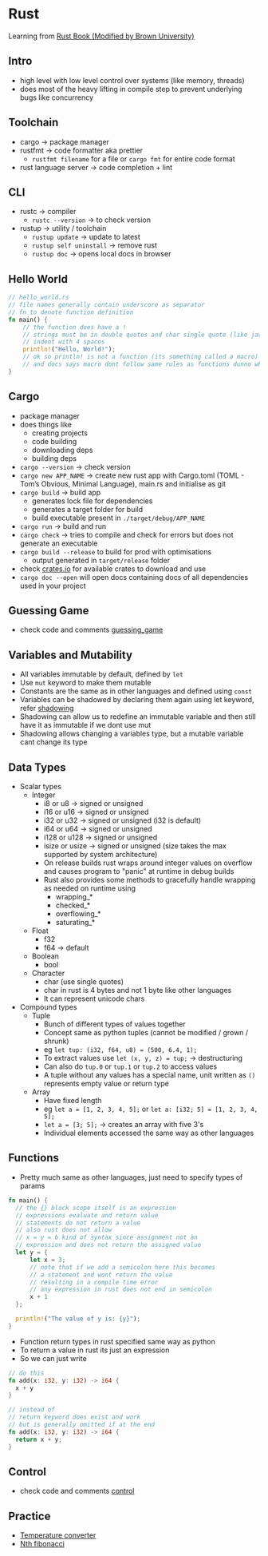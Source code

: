 # Rust

Learning from [Rust Book (Modified by Brown University)](https://rust-book.cs.brown.edu/)

## Intro
- high level with low level control over systems (like memory, threads)
- does most of the heavy lifting in compile step to prevent underlying bugs like concurrency

## Toolchain
- cargo -> package manager
- rustfmt -> code formatter aka prettier
  - `rustfmt filename` for a file or `cargo fmt` for entire code format
- rust language server -> code completion + lint

## CLI
- rustc -> compiler
  - `rustc --version` -> to check version
- rustup -> utility / toolchain 
  - `rustup update` -> update to latest
  - `rustup self uninstall` -> remove rust
  - `rustup doc` -> opens local docs in browser

## Hello World
```rust
// hello_world.rs
// file names generally contain underscore as separator
// fn to denote function definition
fn main() {
    // the function does have a !
    // strings must be in double quotes and char single quote (like java?)
    // indent with 4 spaces
    println!("Hello, World!"); 
    // ok so println! is not a function (its something called a macro)
    // and docs says macro dont follow same rules as functions dunno what that means for now
}
```

## Cargo
- package manager
- does things like
  - creating projects
  - code building
  - downloading deps
  - building deps
- `cargo --version` -> check version
- `cargo new APP_NAME` -> create new rust app with Cargo.toml (TOML - Tom’s Obvious, Minimal Language), main.rs and initialise as git
- `cargo build` -> build app
  - generates lock file for dependencies
  - generates a target folder for build
  - build executable present in `./target/debug/APP_NAME`
- `cargo run` -> build and run
- `cargo check` -> tries to compile and check for errors but does not generate an executable
- `cargo build --release` to build for prod with optimisations
  - output generated in `target/release` folder
- check [crates.io](https://crates.io/) for available crates to download and use
- `cargo doc --open` will open docs containing docs of all dependencies used in your project

## Guessing Game
- check code and comments [guessing_game](./src/guessing_game/src/main.rs)

## Variables and Mutability
- All variables immutable by default, defined by `let`
- Use `mut` keyword to make them mutable
- Constants are the same as in other languages and defined using `const`
- Variables can be shadowed by declaring them again using let keyword, refer [shadowing](./src/shadow/main.rs)
- Shadowing can allow us to redefine an immutable variable and then still have it as immutable if we dont use mut
- Shadowing allows changing a variables type, but a mutable variable cant change its type

## Data Types
- Scalar types
  - Integer
    - i8 or u8 -> signed or unsigned
    - i16 or u16 -> signed or unsigned
    - i32 or u32 -> signed or unsigned (i32 is default)
    - i64 or u64 -> signed or unsigned
    - i128 or u128 -> signed or unsigned
    - isize or usize -> signed or unsigned (size takes the max supported by system architecture)
    - On release builds rust wraps around integer values on overflow and causes program to "panic" at runtime in debug builds
    - Rust also provides some methods to gracefully handle wrapping as needed on runtime using
      - wrapping_*
      - checked_*
      - overflowing_*
      - saturating_*
  - Float
    - f32
    - f64 -> default
  - Boolean
    - bool
  - Character
    - char (use single quotes)
    - char in rust is 4 bytes and not 1 byte like other languages
    - It can represent unicode chars
- Compound types
  - Tuple
    - Bunch of different types of values together
    - Concept same as python tuples (cannot be modified / grown / shrunk)
    - eg `let tup: (i32, f64, u8) = (500, 6.4, 1);`
    - To extract values use `let (x, y, z) = tup;` -> destructuring
    - Can also do `tup.0` or `tup.1` or `tup.2` to access values
    - A tuple without any values has a special name, unit written as `()` represents empty value or return type
  - Array
    - Have fixed length
    - eg `let a = [1, 2, 3, 4, 5];` or `let a: [i32; 5] = [1, 2, 3, 4, 5];`
    - `let a = [3; 5];` -> creates an array with five 3's
    - Individual elements accessed the same way as other languages

## Functions
- Pretty much same as other languages, just need to specify types of params
```rust
fn main() {
  // the {} block scope itself is an expression
  // expressions evaluate and return value
  // statements do not return a value
  // also rust does not allow
  // x = y = b kind of syntax since assignment not an 
  // expression and does not return the assigned value
  let y = {
      let x = 3;
      // note that if we add a semicolon here this becomes
      // a statement and wont return the value
      // resulting in a compile time error
      // any expression in rust does not end in semicolon
      x + 1
  };

  println!("The value of y is: {y}");
}
```
- Function return types in rust specified same way as python
- To return a value in rust its just an expression
- So we can just write
```rust
// do this
fn add(x: i32, y: i32) -> i64 {
  x + y
}

// instead of
// return keyword does exist and work
// but is generally omitted if at the end
fn add(x: i32, y: i32) -> i64 {
  return x + y;
}
```

## Control
- check code and comments [control](./src/control/main.rs)

## Practice
- [Temperature converter](./src/temperature_converter/src/main.rs)
- [Nth fibonacci](./src/nth_fibonacci/src/main.rs)